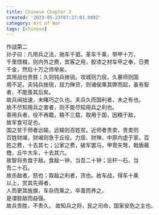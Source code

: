 ```yaml
---
title: Chinese Chapter 2
created: '2023-05-23T07:27:01.089Z'
category: Art of War
tags: [chinese]
---
```

作战第二  
孙子曰：凡用兵之法，驰车千驷，革车千乘，带甲十万，  
千里馈粮，则内外之费，宾客之用，胶漆之材车甲之奉，日费  
千金，然后十万之师举矣。  
其用战也贵胜；久则钝兵挫锐。攻城则力屈，久暴师则国  
用不足。夫钝兵挫锐，屈力殚货，则诸侯乘其弊而起，虽有智  
者，不能善其后矣。  
故兵闻拙速，未睹巧之久也。夫兵久而国利者，未之有也。  
故不尽知用兵之害者，则不能尽知用兵之利也。  
善用兵者，役不再籍，粮不三载，取用于国，因粮于敌，  
故军食可足也。  
国之贫于师者远输，远输则百姓贫。近师者贵卖，贵卖则  
百姓财竭，财竭则急于丘役。力屈、财殚，中原内虚于家。百  
姓之费，十去其七；公家之费，破军罢马，甲胄矢弩，戟盾蔽  
橹，丘牛大车，十去其六。  
故智将务食于敌。食敌一钟，当吾二十钟；忌杆一石，当  
吾二十石。  
故杀敌者，怒也；取敌之利者，货也。故车战，得车十乘  
以上，赏其先得者，  
人而更其旌旗，车杂而乘之，卒善而养之，  
是谓胜敌而益强。  
故兵贵胜，不贵久。
故知兵之将，民之司命，国家安危之主也。
